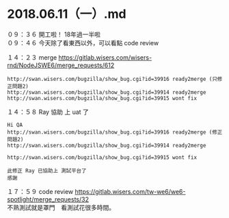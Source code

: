 # 2018.06.11（一）.md

０９：３６ 開工啦！ 18年過一半啦  
０９：４６ 今天除了看東西以外，可以看點 code review   

１４：２３ merge https://gitlab.wisers.com/wisers-rnd/NodeJSWE6/merge_requests/612  
```
http://swan.wisers.com/bugzilla/show_bug.cgi?id=39916 ready2merge (只修正問題2)
http://swan.wisers.com/bugzilla/show_bug.cgi?id=39914 ready2merge
http://swan.wisers.com/bugzilla/show_bug.cgi?id=39915 wont fix
```

１４：５８ Ray 協助 上 uat 了  
```
Hi QA
http://swan.wisers.com/bugzilla/show_bug.cgi?id=39916 ready2merge (修正問題2)
http://swan.wisers.com/bugzilla/show_bug.cgi?id=39914 ready2merge

http://swan.wisers.com/bugzilla/show_bug.cgi?id=39915 wont fix

此修正 Ray 已協助上 測試平台了
感謝
```

１７：５９ code review https://gitlab.wisers.com/tw-we6/we6-spotlight/merge_requests/32  
不熟測試就是罩門　看測試花很多時間。  
